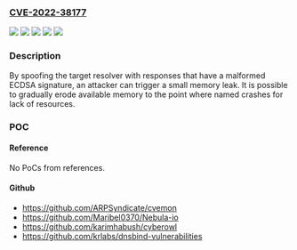 ### [CVE-2022-38177](https://cve.mitre.org/cgi-bin/cvename.cgi?name=CVE-2022-38177)
![](https://img.shields.io/static/v1?label=Product&message=BIND9&color=blue)
![](https://img.shields.io/static/v1?label=Version&message=Open%20Source%20Branches%209.8%20through%209.16%209.8.4%20through%20versions%20before%209.16.33%20&color=brightgreen)
![](https://img.shields.io/static/v1?label=Version&message=Supported%20Preview%20Branch%209.16-S%209.16.8-S1%20through%20versions%20before%209.16.33-S1%20&color=brightgreen)
![](https://img.shields.io/static/v1?label=Version&message=Supported%20Preview%20Branches%209.9-S%20through%209.11-S%209.9.4-S1%20through%20versions%20up%20to%20and%20including%209.11.37-S1%20&color=brightgreen)
![](https://img.shields.io/static/v1?label=Vulnerability&message=In%20BIND%209.8.4%20-%3E%209.16.32%20and%20versions%209.9.4-S1%20-%3E%209.11.37-S1%2C%209.16.8-S1%20-%3E%209.16.32-S1%20of%20the%20BIND%20Supported%20Preview%20Edition%2C%20the%20DNSSEC%20verification%20code%20for%20the%20ECDSA%20algorithm%20leaks%20memory%20when%20there%20is%20a%20signature%20length%20mismatch.&color=brightgreen)

### Description

By spoofing the target resolver with responses that have a malformed ECDSA signature, an attacker can trigger a small memory leak. It is possible to gradually erode available memory to the point where named crashes for lack of resources.

### POC

#### Reference
No PoCs from references.

#### Github
- https://github.com/ARPSyndicate/cvemon
- https://github.com/Maribel0370/Nebula-io
- https://github.com/karimhabush/cyberowl
- https://github.com/krlabs/dnsbind-vulnerabilities

